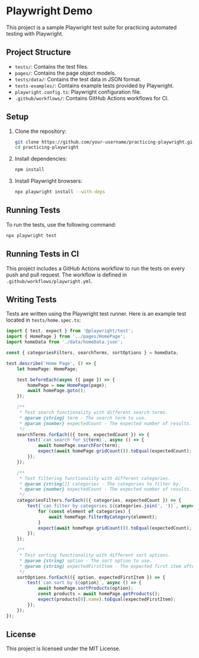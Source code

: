 # Playwright Demo

This project is a sample Playwright test suite for practicing automated testing with Playwright.

## Project Structure

- `tests/`: Contains the test files.
- `pages/`: Contains the page object models.
- `tests/data/`: Contains the test data in JSON format.
- `tests-examples/`: Contains example tests provided by Playwright.
- `playwright.config.ts`: Playwright configuration file.
- `.github/workflows/`: Contains GitHub Actions workflows for CI.

## Setup

1. Clone the repository:
    ```sh
    git clone https://github.com/your-username/practicing-playwright.git
    cd practicing-playwright
    ```

2. Install dependencies:
    ```sh
    npm install
    ```

3. Install Playwright browsers:
    ```sh
    npx playwright install --with-deps
    ```

## Running Tests

To run the tests, use the following command:
```sh
npx playwright test
```

## Running Tests in CI

This project includes a GitHub Actions workflow to run the tests on every push and pull request. The workflow is defined in `.github/workflows/playwright.yml`.

## Writing Tests

Tests are written using the Playwright test runner. Here is an example test located in `tests/home.spec.ts`:

```typescript
import { test, expect } from '@playwright/test';
import { HomePage } from '../pages/HomePage';
import homeData from './data/homeData.json';

const { categoriesFilters, searchTerms, sortOptions } = homeData;

test.describe('Home Page', () => {
    let homePage: HomePage;

    test.beforeEach(async ({ page }) => {
        homePage = new HomePage(page);
        await homePage.goto();
    });

    /**
     * Test search functionality with different search terms.
     * @param {string} term - The search term to use.
     * @param {number} expectedCount - The expected number of results.
     */
    searchTerms.forEach(({ term, expectedCount }) => {
        test(`can search for ${term}`, async () => {
            await homePage.searchFor(term);
            expect(await homePage.gridCount()).toEqual(expectedCount);
        });
    });

    /**
     * Test filtering functionality with different categories.
     * @param {string[]} categories - The categories to filter by.
     * @param {number} expectedCount - The expected number of results.
     */
    categoriesFilters.forEach(({ categories, expectedCount }) => {
        test(`can filter by categories ${categories.join(', ')}`, async () => {
            for (const element of categories) {
                await homePage.filterByCategory(element);
            }
            expect(await homePage.gridCount()).toEqual(expectedCount);
        });
    });

    /**
     * Test sorting functionality with different sort options.
     * @param {string} option - The sort option to use.
     * @param {string} expectedFirstItem - The expected first item after sorting.
     */
    sortOptions.forEach(({ option, expectedFirstItem }) => {
        test(`can sort by ${option}`, async () => {
            await homePage.sortProducts(option);
            const products = await homePage.getProducts();
            expect(products[0].name).toEqual(expectedFirstItem);
        });
    });
});
```

## License

This project is licensed under the MIT License.

